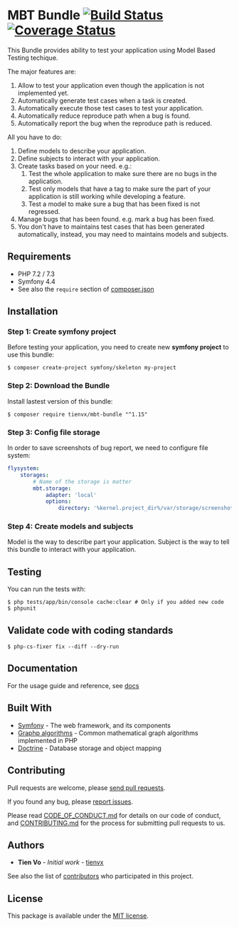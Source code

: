 # MBT Bundle [![Build Status][actions_badge]][actions_link] [![Coverage Status][coveralls_badge]][coveralls_link]

This Bundle provides ability to test your application using Model Based Testing
techique.

The major features are:
1. Allow to test your application even though the application is not implemented yet.
2. Automatically generate test cases when a task is created.
3. Automatically execute those test cases to test your application.
4. Automatically reduce reproduce path when a bug is found.
5. Automatically report the bug when the reproduce path is reduced.

All you have to do:
1. Define models to describe your application.
2. Define subjects to interact with your application.
3. Create tasks based on your need. e.g.:
    1. Test the whole application to make sure there are no bugs in the application.
    2. Test only models that have a tag to make sure the part of your application is still working while developing a feature.
    3. Test a model to make sure a bug that has been fixed is not regressed.
4. Manage bugs that has been found. e.g. mark a bug has been fixed.
5. You don't have to maintains test cases that has been generated automatically, instead, you may need
   to maintains models and subjects.

## Requirements

* PHP 7.2 / 7.3
* Symfony 4.4
* See also the `require` section of [composer.json](composer.json)

## Installation

### Step 1: Create symfony project

Before testing your application, you need to create new **symfony project**
to use this bundle:

```console
$ composer create-project symfony/skeleton my-project
```

### Step 2: Download the Bundle

Install lastest version of this bundle:

```console
$ composer require tienvx/mbt-bundle "^1.15"
```

### Step 3: Config file storage

In order to save screenshots of bug report, we need to configure file system:
```yaml
flysystem:
    storages:
        # Name of the storage is matter
        mbt.storage:
            adapter: 'local'
            options:
                directory: '%kernel.project_dir%/var/storage/screenshots'
```

### Step 4: Create models and subjects

Model is the way to describe part your application. Subject is
the way to tell this bundle to interact with your application.

## Testing

You can run the tests with:
```console
$ php tests/app/bin/console cache:clear # Only if you added new code
$ phpunit
```

## Validate code with coding standards

```console
$ php-cs-fixer fix --diff --dry-run
```

## Documentation

For the usage guide and reference, see [docs][docs]

## Built With

* [Symfony][symfony] - The web framework, and its components
* [Graphp algorithms][graphp] - Common mathematical graph algorithms implemented in PHP
* [Doctrine][doctrine] - Database storage and object mapping

## Contributing

Pull requests are welcome, please [send pull requests][pulls].

If you found any bug, please [report issues][issues].

Please read [CODE_OF_CONDUCT.md](CODE_OF_CONDUCT.md) for details on our code of conduct, and [CONTRIBUTING.md](CONTRIBUTING.md) for the process for submitting pull requests to us.


## Authors

* **Tien Vo** - *Initial work* - [tienvx](https://tienvx.github.io/)

See also the list of [contributors][contributors] who participated in this project.

## License

This package is available under the [MIT license](LICENSE).

[actions_badge]: https://github.com/tienvx/mbt-bundle/workflows/main/badge.svg
[actions_link]: https://github.com/tienvx/mbt-bundle/actions

[coveralls_badge]: https://coveralls.io/repos/tienvx/mbt-bundle/badge.svg?branch=master&service=github
[coveralls_link]: https://coveralls.io/github/tienvx/mbt-bundle?branch=master

[docs]: https://mbtbundle.gitbook.io/docs/
[contributors]: https://github.com/tienvx/mbt-bundle/graphs/contributors
[pulls]: https://github.com/tienvx/mbt-bundle/pulls
[issues]: https://github.com/tienvx/mbt-bundle/issues

[symfony]: https://symfony.com/
[graphp]: https://github.com/graphp/algorithms
[doctrine]: https://www.doctrine-project.org/
